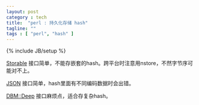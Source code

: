 ```yaml
---
layout: post
category : tech
title:  "perl : 持久化存储 hash"
tagline: ""
tags : [ "perl", "hash" ] 
---
```

{% include JB/setup %}

[Storable](https://metacpan.org/pod/Storable) 接口简单，不能存嵌套的hash。跨平台时注意用nstore，不然字节序可能对不上。

[JSON](https://metacpan.org/pod/JSON)  接口简单，hash里面有不同编码数据时会出错。

[DBM::Deep](https://metacpan.org/pod/distribution/DBM-Deep/lib/DBM/Deep.pod) 接口麻烦点，适合存复杂hash。
